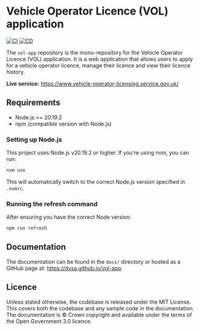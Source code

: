 # Vehicle Operator Licence (VOL) application

[![CI](https://github.com/dvsa/vol-app/actions/workflows/ci.yaml/badge.svg)](https://github.com/dvsa/vol-app/actions/workflows/ci.yaml) [![CD](https://github.com/dvsa/vol-app/actions/workflows/cd.yaml/badge.svg)](https://github.com/dvsa/vol-app/actions/workflows/cd.yaml)

The `vol-app` repository is the mono-repository for the Vehicle Operator Licence (VOL) application. It is a web application that allows users to apply for a vehicle operator licence, manage their licence and view their licence history.

**Live service:** https://www.vehicle-operator-licensing.service.gov.uk/

## Requirements

- Node.js >= 20.19.2
- npm (compatible version with Node.js)

### Setting up Node.js

This project uses Node.js v20.19.2 or higher. If you're using nvm, you can run:

```bash
nvm use
```

This will automatically switch to the correct Node.js version specified in `.nvmrc`.

### Running the refresh command

After ensuring you have the correct Node version:

```bash
npm run refresh
```

## Documentation

The documentation can be found in the `docs/` directory or hosted as a GitHub page at: https://dvsa.github.io/vol-app.

## Licence

Unless stated otherwise, the codebase is released under the MIT License. This covers both the codebase and any sample code in the documentation. The documentation is © Crown copyright and available under the terms of the Open Government 3.0 licence.
